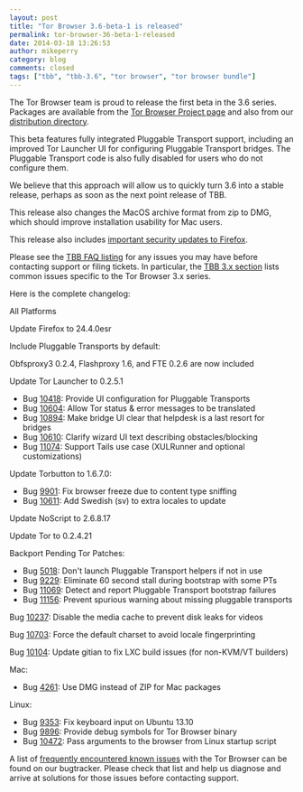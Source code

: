 ```yaml
---
layout: post
title: "Tor Browser 3.6-beta-1 is released"
permalink: tor-browser-36-beta-1-released
date: 2014-03-18 13:26:53
author: mikeperry
category: blog
comments: closed
tags: ["tbb", "tbb-3.6", "tor browser", "tor browser bundle"]
---
```


The Tor Browser team is proud to release the first beta in the 3.6 series. Packages are available from the [Tor Browser Project page](https://www.torproject.org/projects/torbrowser.html.en#downloads-beta) and also from our [distribution directory](https://www.torproject.org/dist/torbrowser/3.6-beta-1/).

This beta features fully integrated Pluggable Transport support, including an improved Tor Launcher UI for configuring Pluggable Transport bridges. The Pluggable Transport code is also fully disabled for users who do not configure them.

We believe that this approach will allow us to quickly turn 3.6 into a stable release, perhaps as soon as the next point release of TBB.

This release also changes the MacOS archive format from zip to DMG, which should improve installation usability for Mac users.

This release also includes [important security updates to Firefox](https://www.mozilla.org/security/known-vulnerabilities/firefoxESR.html#firefox24.4).

Please see the [TBB FAQ listing](https://www.torproject.org/docs/faq.html.en#TBBGeneral) for any issues you may have before contacting support or filing tickets. In particular, the [TBB 3.x section](https://www.torproject.org/docs/faq.html.en#TBB3.x) lists common issues specific to the Tor Browser 3.x series.

Here is the complete changelog:

All Platforms

Update Firefox to 24.4.0esr

Include Pluggable Transports by default:

Obfsproxy3 0.2.4, Flashproxy 1.6, and FTE 0.2.6 are now included

Update Tor Launcher to 0.2.5.1

-   Bug [10418](https://trac.torproject.org/projects/tor/ticket/10418): Provide UI configuration for Pluggable Transports
-   Bug [10604](https://trac.torproject.org/projects/tor/ticket/10604): Allow Tor status & error messages to be translated
-   Bug [10894](https://trac.torproject.org/projects/tor/ticket/10894): Make bridge UI clear that helpdesk is a last resort for bridges
-   Bug [10610](https://trac.torproject.org/projects/tor/ticket/10610): Clarify wizard UI text describing obstacles/blocking
-   Bug [11074](https://trac.torproject.org/projects/tor/ticket/11074): Support Tails use case (XULRunner and optional customizations)

Update Torbutton to 1.6.7.0:

-   Bug [9901](https://trac.torproject.org/projects/tor/ticket/9901): Fix browser freeze due to content type sniffing
-   Bug [10611](https://trac.torproject.org/projects/tor/ticket/10611): Add Swedish (sv) to extra locales to update

Update NoScript to 2.6.8.17

Update Tor to 0.2.4.21

Backport Pending Tor Patches:

-   Bug [5018](https://trac.torproject.org/projects/tor/ticket/5018): Don't launch Pluggable Transport helpers if not in use
-   Bug [9229](https://trac.torproject.org/projects/tor/ticket/9229): Eliminate 60 second stall during bootstrap with some PTs
-   Bug [11069](https://trac.torproject.org/projects/tor/ticket/11069): Detect and report Pluggable Transport bootstrap failures
-   Bug [11156](https://trac.torproject.org/projects/tor/ticket/11156): Prevent spurious warning about missing pluggable transports

Bug [10237](https://trac.torproject.org/projects/tor/ticket/10237): Disable the media cache to prevent disk leaks for videos

Bug [10703](https://trac.torproject.org/projects/tor/ticket/10703): Force the default charset to avoid locale fingerprinting

Bug [10104](https://trac.torproject.org/projects/tor/ticket/10104): Update gitian to fix LXC build issues (for non-KVM/VT builders)

Mac:

-   Bug [4261](https://trac.torproject.org/projects/tor/ticket/4261): Use DMG instead of ZIP for Mac packages

Linux:

-   Bug [9353](https://trac.torproject.org/projects/tor/ticket/9353): Fix keyboard input on Ubuntu 13.10
-   Bug [9896](https://trac.torproject.org/projects/tor/ticket/9896): Provide debug symbols for Tor Browser binary
-   Bug [10472](https://trac.torproject.org/projects/tor/ticket/10472): Pass arguments to the browser from Linux startup script

A list of [frequently encountered known issues](https://trac.torproject.org/projects/tor/query?keywords=~tbb-helpdesk-frequent&status=!closed) with the Tor Browser can be found on our bugtracker. Please check that list and help us diagnose and arrive at solutions for those issues before contacting support.
